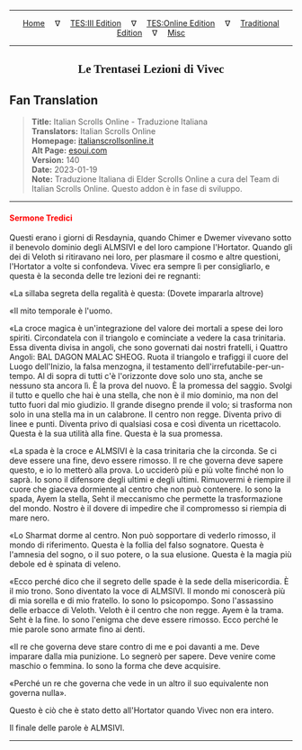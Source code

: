 
---

<!-- Jekyll Page Links -->

<center>
<a href="../../../../../index.html">Home</a>
&emsp;&nabla;&emsp;
<a href="../../../../index-tes3.html">TES:III Edition</a>
&emsp;&nabla;&emsp;
<a href="../../../../index-teso.html">TES:Online Edition</a>
&emsp;&nabla;&emsp;
<a href="../../../../index-traditional.html">Traditional Edition</a>
&emsp;&nabla;&emsp;
<a href="../../../../index-misc.html">Misc</a>
</center>

<!-- Markdown Body Below: -->

---

<center>
<h2><span style="font-family:Georgia">Le Trentasei Lezioni di Vivec</span></h2>
</center>

## Fan Translation

> __Title:__ Italian Scrolls Online - Traduzione Italiana\
> __Translators:__ Italian Scrolls Online\
> __Homepage:__ [italianscrollsonline.it][1]\
> __Alt Page:__ [esoui.com][2]\
> __Version:__ 140\
> __Date:__ 2023-01-19\
> __Note:__ Traduzione Italiana di Elder Scrolls Online a cura del Team di Italian Scrolls Online. Questo addon è in fase di sviluppo.

[1]: http://italianscrollsonline.it/
[2]: https://www.esoui.com/downloads/info2854-ItalianScrollsOnline-TraduzioneItaliana.html

---

#### <span style="color:red">Sermone Tredici</span>

Questi erano i giorni di Resdaynia, quando Chimer e Dwemer vivevano sotto il benevolo dominio degli ALMSIVI e del loro campione l'Hortator. Quando gli dei di Veloth si ritiravano nei loro, per plasmare il cosmo e altre questioni, l'Hortator a volte si confondeva. Vivec era sempre lì per consigliarlo, e questa è la seconda delle tre lezioni dei re regnanti:

«La sillaba segreta della regalità è questa: (Dovete impararla altrove)

«Il mito temporale è l'uomo.

«La croce magica è un'integrazione del valore dei mortali a spese dei loro spiriti. Circondatela con il triangolo e cominciate a vedere la casa trinitaria. Essa diventa divisa in angoli, che sono governati dai nostri fratelli, i Quattro Angoli: BAL DAGON MALAC SHEOG. Ruota il triangolo e trafiggi il cuore del Luogo dell'Inizio, la falsa menzogna, il testamento dell'irrefutabile-per-un-tempo. Al di sopra di tutti c'è l'orizzonte dove solo uno sta, anche se nessuno sta ancora lì. È la prova del nuovo. È la promessa del saggio. Svolgi il tutto e quello che hai è una stella, che non è il mio dominio, ma non del tutto fuori dal mio giudizio. Il grande disegno prende il volo; si trasforma non solo in una stella ma in un calabrone. Il centro non regge. Diventa privo di linee e punti. Diventa privo di qualsiasi cosa e così diventa un ricettacolo. Questa è la sua utilità alla fine. Questa è la sua promessa.

«La spada è la croce e ALMSIVI è la casa trinitaria che la circonda. Se ci deve essere una fine, devo essere rimosso. Il re che governa deve sapere questo, e io lo metterò alla prova. Lo ucciderò più e più volte finché non lo saprà. Io sono il difensore degli ultimi e degli ultimi. Rimuovermi è riempire il cuore che giaceva dormiente al centro che non può contenere. Io sono la spada, Ayem la stella, Seht il meccanismo che permette la trasformazione del mondo. Nostro è il dovere di impedire che il compromesso si riempia di mare nero.

«Lo Sharmat dorme al centro. Non può sopportare di vederlo rimosso, il mondo di riferimento. Questa è la follia del falso sognatore. Questa è l'amnesia del sogno, o il suo potere, o la sua elusione. Questa è la magia più debole ed è spinata di veleno.

«Ecco perché dico che il segreto delle spade è la sede della misericordia. È il mio trono. Sono diventato la voce di ALMSIVI. Il mondo mi conoscerà più di mia sorella e di mio fratello. Io sono lo psicopompo. Sono l'assassino delle erbacce di Veloth. Veloth è il centro che non regge. Ayem è la trama. Seht è la fine. Io sono l'enigma che deve essere rimosso. Ecco perché le mie parole sono armate fino ai denti.

«Il re che governa deve stare contro di me e poi davanti a me. Deve imparare dalla mia punizione. Lo segnerò per sapere. Deve venire come maschio o femmina. Io sono la forma che deve acquisire.

«Perché un re che governa che vede in un altro il suo equivalente non governa nulla».

Questo è ciò che è stato detto all'Hortator quando Vivec non era intero.

Il finale delle parole è ALMSIVI.

---
